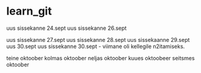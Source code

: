 # learn_git

uus sissekanne 24.sept
uus sissekanne 26.sept

uus sissekanne 27.sept
uus sissekanne 28.sept
uus sissekaanne 29.sept
uus 30.sept
uus sissekanne 30.sept - viimane oli kellegile n2itamiseks.

teine oktoober
kolmas oktoober
neljas oktoober
kuues oktoobeer
seitsmes oktoober
